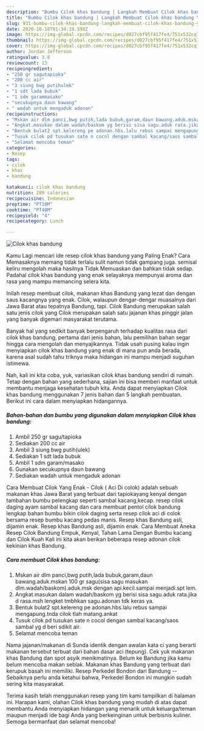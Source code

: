 ```yaml
---
description: "Bumbu Cilok khas bandung | Langkah Membuat Cilok khas bandung Yang Enak dan Simpel"
title: "Bumbu Cilok khas bandung | Langkah Membuat Cilok khas bandung Yang Enak dan Simpel"
slug: 931-bumbu-cilok-khas-bandung-langkah-membuat-cilok-khas-bandung-yang-enak-dan-simpel
date: 2020-10-18T01:34:19.598Z
image: https://img-global.cpcdn.com/recipes/d027cbf95f417fe4/751x532cq70/cilok-khas-bandung-foto-resep-utama.jpg
thumbnail: https://img-global.cpcdn.com/recipes/d027cbf95f417fe4/751x532cq70/cilok-khas-bandung-foto-resep-utama.jpg
cover: https://img-global.cpcdn.com/recipes/d027cbf95f417fe4/751x532cq70/cilok-khas-bandung-foto-resep-utama.jpg
author: Jordan Jefferson
ratingvalue: 3.8
reviewcount: 13
recipeingredient:
- "250 gr sagutapioka"
- "200 cc air"
- "3 siung bwg putihulek"
- "1 sdt lada bubuk"
- "1 sdm garammasako"
- "secukupnya daun bawang"
- " wadah untuk mengaduk adonan"
recipeinstructions:
- "Mskan air dlm panci,bwg putih,lada bubuk,garam,daun bawang.aduk.mskan 100 gr sagu(sisa sagu masukan dlm.wadah/baskom).aduk.msk dengan api.kecil.sampai menjadi.spt lem."
- "Angkat.masukan dalam wadah/baskom yg berisi sisa sagu.aduk rata.jika d rasa.msh lengket tmbhkan sagu.adonan tdk keras ya."
- "Bentuk bulat2 spt.kelereng pe adonan.hbs.lalu rebus sampai mengapung.tnda cilok tlah matang.ankat"
- "Tusuk cilok pd tusukan sate n cocol dengan sambal kacang/saos sambal yg d beri sdikit air."
- "Selamat mencoba teman"
categories:
- Resep
tags:
- cilok
- khas
- bandung

katakunci: cilok khas bandung 
nutrition: 289 calories
recipecuisine: Indonesian
preptime: "PT10M"
cooktime: "PT40M"
recipeyield: "4"
recipecategory: Lunch

---
```



![Cilok khas bandung](https://img-global.cpcdn.com/recipes/d027cbf95f417fe4/751x532cq70/cilok-khas-bandung-foto-resep-utama.jpg)

Kamu Lagi mencari ide resep cilok khas bandung yang Paling Enak? Cara Memasaknya memang tidak terlalu sulit namun tidak gampang juga. semisal keliru mengolah maka hasilnya Tidak Memuaskan dan bahkan tidak sedap. Padahal cilok khas bandung yang enak selayaknya mempunyai aroma dan rasa yang mampu memancing selera kita.

Inilah resep membuat cilok, makanan khas Bandung yang lezat dan dengan saus kacangnya yang enak. Cilok, walaupun dengar-dengar muasalnya dari Jawa Barat atau tepatnya Bandung, tapi. Cilok Bandung merupakan salah satu jenis cilok yang Cilok merupakan salah satu jajanan khas pinggir jalan yang banyak digemari masyarakat terutama.

Banyak hal yang sedikit banyak berpengaruh terhadap kualitas rasa dari cilok khas bandung, pertama dari jenis bahan, lalu pemilihan bahan segar hingga cara mengolah dan menyajikannya. Tidak usah pusing kalau ingin menyiapkan cilok khas bandung yang enak di mana pun anda berada, karena asal sudah tahu triknya maka hidangan ini mampu menjadi suguhan istimewa.


Nah, kali ini kita coba, yuk, variasikan cilok khas bandung sendiri di rumah. Tetap dengan bahan yang sederhana, sajian ini bisa memberi manfaat untuk membantu menjaga kesehatan tubuh kita. Anda dapat menyiapkan Cilok khas bandung menggunakan 7 jenis bahan dan 5 langkah pembuatan. Berikut ini cara dalam menyiapkan hidangannya.

<!--inarticleads1-->

##### Bahan-bahan dan bumbu yang digunakan dalam menyiapkan Cilok khas bandung:

1. Ambil 250 gr sagu/tapioka
1. Sediakan 200 cc air
1. Ambil 3 siung bwg putih(ulek)
1. Sediakan 1 sdt lada bubuk
1. Ambil 1 sdm garam/masako
1. Gunakan secukupnya daun bawang
1. Sediakan  wadah untuk mengaduk adonan


Cara Membuat Cilok Yang Enak - Cilok ( Aci Di colok) adalah sebuah makanan khas Jawa Barat yang terbuat dari tapiokayang kenyal dengan tambahan bumbu pelengkap seperti sambal kacang,kecap. resep cilok daging ayam sambal kacang dan cara membuat pentol cilok bandung lengkap bahan bumbu bikin cilok daging serta resep cilok aci di colok bersama resep bumbu kacang pedas manis. Resep khas Bandung asli, dijamin enak. Resep khas Bandung asli, dijamin enak. Cara Membuat Aneka Resep Cilok Bandung Empuk, Kenyal, Tahan Lama Dengan Bumbu kacang dan Cilok Kuah Kali ini kita akan berikan beberapa resep adonan cilok kekinian khas Bandung. 

<!--inarticleads2-->

##### Cara membuat Cilok khas bandung:

1. Mskan air dlm panci,bwg putih,lada bubuk,garam,daun bawang.aduk.mskan 100 gr sagu(sisa sagu masukan dlm.wadah/baskom).aduk.msk dengan api.kecil.sampai menjadi.spt lem.
1. Angkat.masukan dalam wadah/baskom yg berisi sisa sagu.aduk rata.jika d rasa.msh lengket tmbhkan sagu.adonan tdk keras ya.
1. Bentuk bulat2 spt.kelereng pe adonan.hbs.lalu rebus sampai mengapung.tnda cilok tlah matang.ankat
1. Tusuk cilok pd tusukan sate n cocol dengan sambal kacang/saos sambal yg d beri sdikit air.
1. Selamat mencoba teman


Nama jajanan/makanan di Sunda identik dengan awalan kata ci yang berarti makanan tersebut terbuat dari bahan dasar aci (tepung). Cek yuk makanan khas Bandung dan spot asyik menikmatinya. Belum ke Bandung jika kamu belum mencoba makan seblak. Makanan khas Bandung yang terbuat dari kerupuk basah ini memiliki. Resep Perkedel Bondon dari Bandung -- Sebaiknya perlu anda ketahui bahwa, Perkedel Bondon ini mungkin sudah sering kita masyarakat. 

Terima kasih telah menggunakan resep yang tim kami tampilkan di halaman ini. Harapan kami, olahan Cilok khas bandung yang mudah di atas dapat membantu Anda menyiapkan hidangan yang menarik untuk keluarga/teman maupun menjadi ide bagi Anda yang berkeinginan untuk berbisnis kuliner. Semoga bermanfaat dan selamat mencoba!
